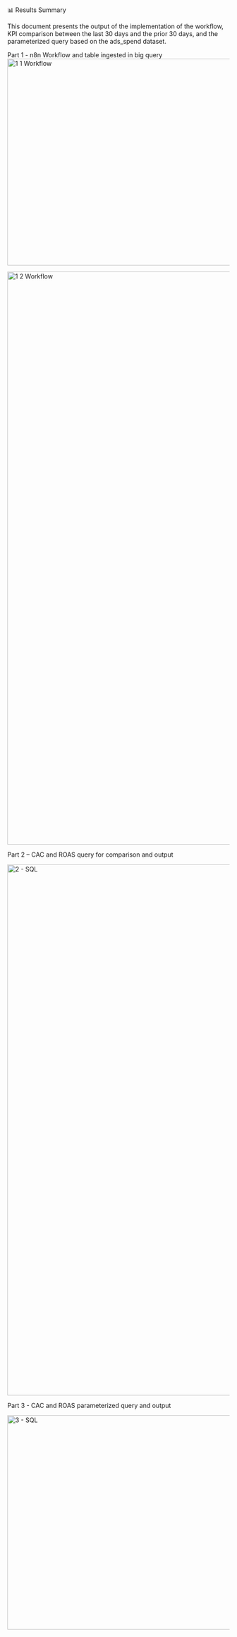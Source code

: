 
 📊 Results Summary

This document presents the output of the implementation of the workflow, KPI comparison between the last 30 days and the prior 30 days, and the parameterized query based on the ads_spend dataset.

Part 1 - n8n Workflow and table ingested in big query
<img width="1307" height="468" alt="1 1 Workflow" src="https://github.com/user-attachments/assets/860a8cf0-f001-4a60-a14c-eb06afd0d002" />

<img width="2461" height="1297" alt="1 2 Workflow" src="https://github.com/user-attachments/assets/52e0f828-26c8-4443-8e1e-f15632b07714" />



Part 2 – CAC and ROAS query for comparison and output

<img width="2082" height="1202" alt="2 - SQL" src="https://github.com/user-attachments/assets/fa2f7461-e43d-4952-b246-4b7594dc010e" />

Part 3 - CAC and ROAS parameterized query and output

<img width="1177" height="485" alt="3 - SQL" src="https://github.com/user-attachments/assets/480dfe1c-754f-4035-864f-1d63c174e17d" />

